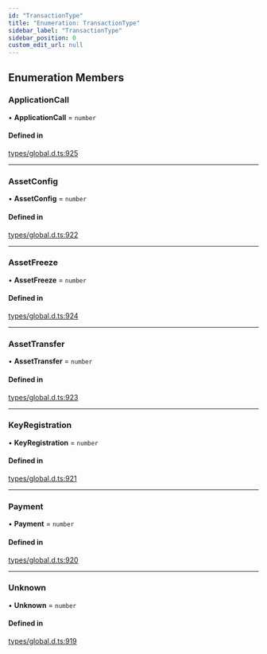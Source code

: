 ```yaml
---
id: "TransactionType"
title: "Enumeration: TransactionType"
sidebar_label: "TransactionType"
sidebar_position: 0
custom_edit_url: null
---
```


## Enumeration Members

### ApplicationCall

• **ApplicationCall** = `number`

#### Defined in

[types/global.d.ts:925](https://github.com/algorand-devrel/tealscript/blob/5612951/types/global.d.ts#L925)

___

### AssetConfig

• **AssetConfig** = `number`

#### Defined in

[types/global.d.ts:922](https://github.com/algorand-devrel/tealscript/blob/5612951/types/global.d.ts#L922)

___

### AssetFreeze

• **AssetFreeze** = `number`

#### Defined in

[types/global.d.ts:924](https://github.com/algorand-devrel/tealscript/blob/5612951/types/global.d.ts#L924)

___

### AssetTransfer

• **AssetTransfer** = `number`

#### Defined in

[types/global.d.ts:923](https://github.com/algorand-devrel/tealscript/blob/5612951/types/global.d.ts#L923)

___

### KeyRegistration

• **KeyRegistration** = `number`

#### Defined in

[types/global.d.ts:921](https://github.com/algorand-devrel/tealscript/blob/5612951/types/global.d.ts#L921)

___

### Payment

• **Payment** = `number`

#### Defined in

[types/global.d.ts:920](https://github.com/algorand-devrel/tealscript/blob/5612951/types/global.d.ts#L920)

___

### Unknown

• **Unknown** = `number`

#### Defined in

[types/global.d.ts:919](https://github.com/algorand-devrel/tealscript/blob/5612951/types/global.d.ts#L919)
